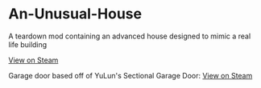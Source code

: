 # An-Unusual-House
A teardown mod containing an advanced house designed to mimic a real life building 

[View on Steam](https://steamcommunity.com/sharedfiles/filedetails/?id=2754291326)

Garage door based off of YuLun's Sectional Garage Door:
[View on Steam](https://steamcommunity.com/workshop/filedetails/?id=2960021206)